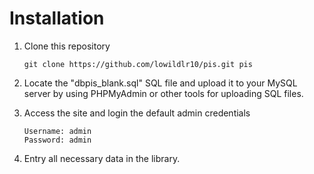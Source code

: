 # Installation

1. Clone this repository
   ```
   git clone https://github.com/lowildlr10/pis.git pis
   ```
   
2. Locate the "dbpis_blank.sql" SQL file and upload it to
   your MySQL server by using PHPMyAdmin or other 
   tools for uploading SQL files.
   
3. Access the site and login the default admin credentials
   
   ```
   Username: admin
   Password: admin
   ```
   
4. Entry all necessary data in the library.
